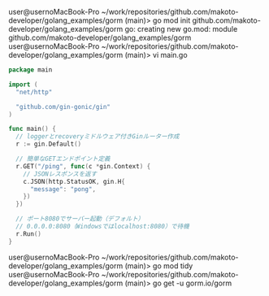 user@usernoMacBook-Pro ~/work/repositories/github.com/makoto-developer/golang_examples/gorm (main)> go mod init github.com/makoto-developer/golang_examples/gorm
go: creating new go.mod: module github.com/makoto-developer/golang_examples/gorm
user@usernoMacBook-Pro ~/work/repositories/github.com/makoto-developer/golang_examples/gorm (main)> vi main.go

```go
package main

import (
  "net/http"

  "github.com/gin-gonic/gin"
)

func main() {
  // loggerとrecoveryミドルウェア付きGinルーター作成
  r := gin.Default()

  // 簡単なGETエンドポイント定義
  r.GET("/ping", func(c *gin.Context) {
    // JSONレスポンスを返す
    c.JSON(http.StatusOK, gin.H{
      "message": "pong",
    })
  })

  // ポート8080でサーバー起動（デフォルト）
  // 0.0.0.0:8080（Windowsではlocalhost:8080）で待機
  r.Run()
}

```
user@usernoMacBook-Pro ~/work/repositories/github.com/makoto-developer/golang_examples/gorm (main)> go mod tidy
user@usernoMacBook-Pro ~/work/repositories/github.com/makoto-developer/golang_examples/gorm (main)> go get -u gorm.io/gorm
